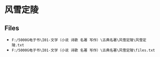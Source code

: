 # 风雪定陵

## Files

- `F:/5000G电子书\I01-文学（小说 诗歌 名著 写作）\古典名著\风雪定陵\风雪定陵.txt`
- `F:/5000G电子书\I01-文学（小说 诗歌 名著 写作）\古典名著\风雪定陵\files.txt`
